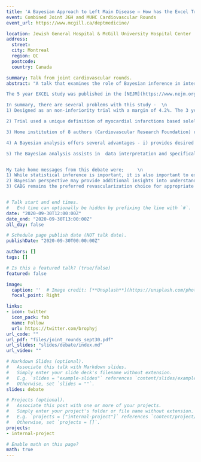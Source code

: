 ```yaml
---
title: 'A Bayesian Approach to Left Main Disease – How has the Excel Trial moved the needle?'
event: Combined Joint JGH and MUHC Cardiovascular Rounds
event_url: https://www.mcgill.ca/deptmedicine/

location: Jewish General Hospital & McGill University Hospital Center
address:
  street: 
  city: Montreal
  region: QC
  postcode:  
  country: Canada

summary: Talk from joint cardiovascular rounds.
abstract: "A talk that examines the role of Bayesian inference in interpreting the EXCEL trial comparing percutaneouc coronary revascularizations (PCI) to coronary artery bypass grafting (CABG) in patients with left main (LM) disease      

The 5 year EXCEL study was published in the [NEJM](https://www.nejm.org/doi/full/10.1056/NEJMoa1909406) and concluded - In patients with left main coronary artery disease of low or intermediate anatomical complexity, there was no significant difference between PCI and CABG with respect to the rate of the composite outcome of death, stroke, or myocardial infarction at 5 years.    

In summary, there are several problems with this study -  \n
1) Designed as an non-inferiority trial with a margin of 4.2%. The 3 year results were reported as non-inferior but the 5 year results were reported as a superiority trial (difference of 2.8% against PCI 95% -0.9 - 6.5, p= 0.13). As a superiority trial the null hypothesis is not rejected as p >0.05. However when analysed with the non-inferiority lens, the null hypothesis of a difference between PCI and CABG can't be rejected as upper limit of 97.5% CI exceeds the pre-specified margin of 4.2% and therefore non-inferiority CAN't be claimed.   \n   

2) Trial used a unique definition of myocardial infarctions based solely on enzyme elevations with no other collaborating information (symptoms, ECG changes). The more standard MI definition based on the 3rd universal definition of MI (UDMI) was a prespecified secondardy oputcome but not reported in the original publication. The authors claimed the data was unavailable before eventually publishing it [here](https://www.nejm.org/doi/full/10.1056/NEJMc2000645) - 9 months after the orginal publication     \n

3) Home institution of 8 authors (Cardiovascular Research Foundation) received $1 million [donation](https://khn.org/patient-advocacy/#organization-521752653) from stent sponsor during study     \n

4) A Bayesian analysis offers several advantages - i) provides desired answers while avoiding inferential problems with p values, ii) is fundamentally sound, following the rules of probability iii) is intellectually coherent & intuitive -> clear and direct inferences iv) makes use of all available information -> allows flexible, allows complex models v) places emphasis on parameter estimation & uncertainty measures vi) readily computed with modern computers    \n  

5) The Bayesian analysis assists in  data interpretation and specifically suggests, whether based on EXCEL results alone (vague prior) or on the totality of available evidence (informative prior), that PCI is associated with inferior long-term results for all events, including mortality, compared with CABG for patients with left main coronary artery disease. The full peer reviewed published article can be found [here](https://jamanetwork.com/journals/jamainternalmedicine/article-abstract/2766594)     \n


My take home messages from this debate were;     \n   
1) While statistical inference is important, it is also important to examine the study for other biases (e.g. protocol deviations, biases, conflicts of interest)     \n
2) Bayesian perspective may provide additional insights into understanding a study & decision making     \n 
3) CABG remains the preferred revascularization choice for appropriate and eligible patients"     


# Talk start and end times.
#   End time can optionally be hidden by prefixing the line with `#`.
date: "2020-09-30T12:00:00Z"
date_end: "2020-09-30T13:00:00Z"
all_day: false

# Schedule page publish date (NOT talk date).
publishDate: "2020-09-30T00:00:00Z"

authors: []
tags: []

# Is this a featured talk? (true/false)
featured: false

image:
  caption: ''  # Image credit: [**Unsplash**](https://unsplash.com/photos/bzdhc5b3Bxs)
  focal_point: Right

links:
- icon: twitter
  icon_pack: fab
  name: Follow
  url: https://twitter.com/brophyj
url_code: ""
url_pdf: "files/joint_rounds_sept30.pdf"
url_slides: "slides/debate/index.md"
url_video: ""

# Markdown Slides (optional).
#   Associate this talk with Markdown slides.
#   Simply enter your slide deck's filename without extension.
#   E.g. `slides = "example-slides"` references `content/slides/example-slides.md`.
#   Otherwise, set `slides = ""`.
slides: debate

# Projects (optional).
#   Associate this post with one or more of your projects.
#   Simply enter your project's folder or file name without extension.
#   E.g. `projects = ["internal-project"]` references `content/project/deep-learning/index.md`.
#   Otherwise, set `projects = []`.
projects:
- internal-project

# Enable math on this page?
math: true
---
```

